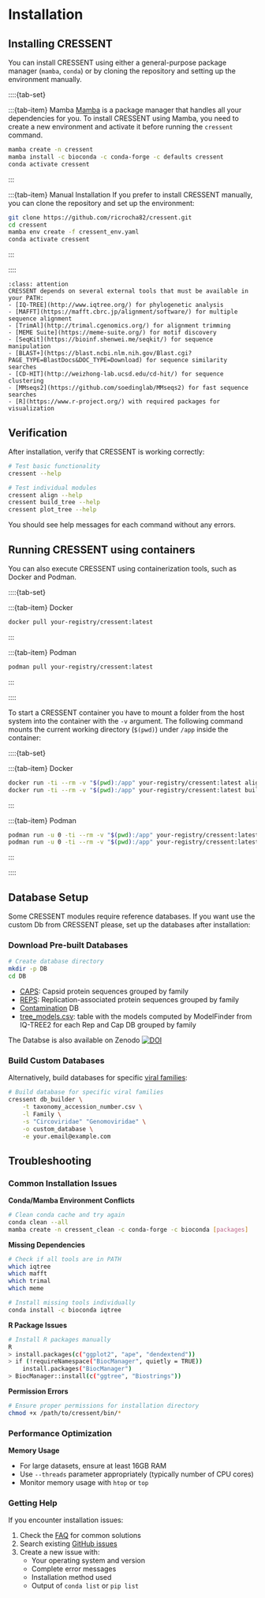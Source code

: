 # Installation

## Installing CRESSENT

You can install CRESSENT using either a general-purpose package manager (`mamba`, `conda`) or by cloning the repository and setting up the environment manually.

::::{tab-set}

:::{tab-item} Mamba
[Mamba](https://mamba.readthedocs.io/en/latest/) is a package manager that handles all your dependencies for you. To install CRESSENT using Mamba, you need to create a new environment and activate it before running the `cressent` command.

```bash
mamba create -n cressent 
mamba install -c bioconda -c conda-forge -c defaults cressent 
conda activate cressent
```
:::

:::{tab-item} Manual Installation
If you prefer to install CRESSENT manually, you can clone the repository and set up the environment:

```bash
git clone https://github.com/ricrocha82/cressent.git
cd cressent
mamba env create -f cressent_env.yaml
conda activate cressent
```
:::

::::

```{admonition} Dependencies
:class: attention
CRESSENT depends on several external tools that must be available in your PATH:
- [IQ-TREE](http://www.iqtree.org/) for phylogenetic analysis
- [MAFFT](https://mafft.cbrc.jp/alignment/software/) for multiple sequence alignment
- [TrimAl](http://trimal.cgenomics.org/) for alignment trimming
- [MEME Suite](https://meme-suite.org/) for motif discovery
- [SeqKit](https://bioinf.shenwei.me/seqkit/) for sequence manipulation
- [BLAST+](https://blast.ncbi.nlm.nih.gov/Blast.cgi?PAGE_TYPE=BlastDocs&DOC_TYPE=Download) for sequence similarity searches
- [CD-HIT](http://weizhong-lab.ucsd.edu/cd-hit/) for sequence clustering
- [MMseqs2](https://github.com/soedinglab/MMseqs2) for fast sequence searches
- [R](https://www.r-project.org/) with required packages for visualization
```

## Verification

After installation, verify that CRESSENT is working correctly:

```bash
# Test basic functionality
cressent --help

# Test individual modules
cressent align --help
cressent build_tree --help
cressent plot_tree --help
```

You should see help messages for each command without any errors.

## Running CRESSENT using containers

You can also execute CRESSENT using containerization tools, such as Docker and Podman.

::::{tab-set}

:::{tab-item} Docker
```bash
docker pull your-registry/cressent:latest
```
:::

:::{tab-item} Podman
```bash
podman pull your-registry/cressent:latest
```
:::

::::

To start a CRESSENT container you have to mount a folder from the host system into the container with the `-v` argument. The following command mounts the current working directory (`$(pwd)`) under `/app` inside the container:

::::{tab-set}

:::{tab-item} Docker
```bash
docker run -ti --rm -v "$(pwd):/app" your-registry/cressent:latest align --help
docker run -ti --rm -v "$(pwd):/app" your-registry/cressent:latest build_tree input.fasta output/
```
:::

:::{tab-item} Podman
```bash
podman run -u 0 -ti --rm -v "$(pwd):/app" your-registry/cressent:latest align --help
podman run -u 0 -ti --rm -v "$(pwd):/app" your-registry/cressent:latest build_tree input.fasta output/
```
:::

::::

## Database Setup

Some CRESSENT modules require reference databases. If you want use the custom Db from CRESSENT please, set up the databases after installation:

### Download Pre-built Databases

```bash
# Create database directory
mkdir -p DB
cd DB
```
- [CAPS](https://github.com/ricrocha82/cressent/tree/main/DB/caps): Capsid protein sequences grouped by family
- [REPS](https://github.com/ricrocha82/cressent/tree/main/DB/reps): Replication-associated protein sequences grouped by family
- [Contamination](https://github.com/ricrocha82/cressent/blob/main/DB/contaminant/contaminant_db.fasta) DB
- [tree_models.csv](https://github.com/ricrocha82/cressent/blob/main/DB/taxonomy_accession_number.csv): table with the models computed by ModelFinder from IQ-TREE2 for each Rep and Cap DB grouped by family

The Databse is also available on Zenodo [![DOI](https://zenodo.org/badge/DOI/10.5281/zenodo.15981951.svg)](https://doi.org/10.5281/zenodo.15981951)

### Build Custom Databases

Alternatively, build databases for specific [viral families](https://github.com/ricrocha82/cressent/blob/main/DB/taxonomy_accession_number.csv):

```bash
# Build database for specific viral families
cressent db_builder \
    -t taxonomy_accession_number.csv \
    -l Family \
    -s "Circoviridae" "Genomoviridae" \
    -o custom_database \
    -e your.email@example.com
```

## Troubleshooting

### Common Installation Issues

**Conda/Mamba Environment Conflicts**
```bash
# Clean conda cache and try again
conda clean --all
mamba create -n cressent_clean -c conda-forge -c bioconda [packages]
```

**Missing Dependencies**
```bash
# Check if all tools are in PATH
which iqtree
which mafft
which trimal
which meme

# Install missing tools individually
conda install -c bioconda iqtree
```

**R Package Issues**
```bash
# Install R packages manually
R
> install.packages(c("ggplot2", "ape", "dendextend"))
> if (!requireNamespace("BiocManager", quietly = TRUE))
    install.packages("BiocManager")
> BiocManager::install(c("ggtree", "Biostrings"))
```

**Permission Errors**
```bash
# Ensure proper permissions for installation directory
chmod +x /path/to/cressent/bin/*
```

### Performance Optimization

**Memory Usage**
- For large datasets, ensure at least 16GB RAM
- Use `--threads` parameter appropriately (typically number of CPU cores)
- Monitor memory usage with `htop` or `top`

### Getting Help

If you encounter installation issues:

1. Check the [FAQ](faq.md) for common solutions
2. Search existing [GitHub issues](https://github.com/ricrocha82/cressent/issues)
3. Create a new issue with:
   - Your operating system and version
   - Complete error messages
   - Installation method used
   - Output of `conda list` or `pip list`
